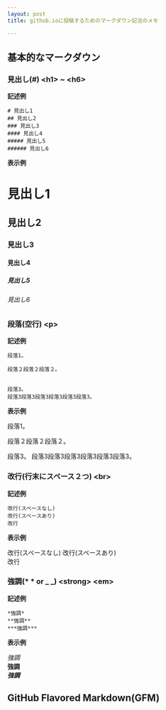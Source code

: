 ```yaml
---
layout: post
title: github.ioに投稿するためのマークダウン記法のメモ

---
```



## 基本的なマークダウン

### 見出し(\#) \<h1\> ~ \<h6\>

**記述例**

    # 見出し1
    ## 見出し2
    ### 見出し3
    #### 見出し4
    ##### 見出し5
    ###### 見出し6

**表示例**

# 見出し1

## 見出し2

### 見出し3

#### 見出し4

##### 見出し5

###### 見出し6

### 段落(空行) \<p\>

**記述例**

    段落1。
    
    段落２段落２段落２。
        
     
    段落3。
    段落3段落3段落3段落3段落3段落3。

**表示例**

段落1。

段落２段落２段落２。
    
 
段落3。
段落3段落3段落3段落3段落3段落3。

### 改行(行末にスペース２つ) \<br>

**記述例**

    改行(スペースなし)
    改行(スペースあり)  
    改行
    
**表示例**

改行(スペースなし)
改行(スペースあり)  
改行

### 強調(* * or _ _) \<strong\> \<em\>

**記述例**

    *強調*
    **強調**
    ***強調***

**表示例**

*強調*  
**強調**  
***強調***  

## GitHub Flavored Markdown(GFM)
